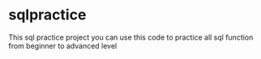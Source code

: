 # sqlpractice
This sql practice project you can use this code to practice all sql function from beginner to advanced level
